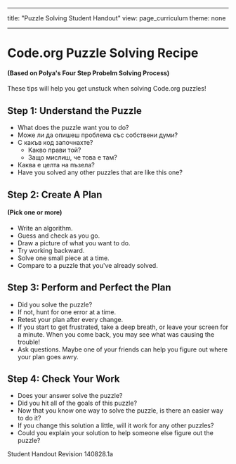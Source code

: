 * * *

title: "Puzzle Solving Student Handout" view: page_curriculum theme: none

* * *

# Code.org Puzzle Solving Recipe

#### (Based on Polya's Four Step Probelm Solving Process)

These tips will help you get unstuck when solving Code.org puzzles!

## Step 1: Understand the Puzzle

  * What does the puzzle want you to do?
  * Може ли да опишеш проблема със собствени думи?
  * С какъв код започнахте? 
      * Какво прави той?
      * Защо мислиш, че това е там?
  * Каква е целта на пъзела?
  * Have you solved any other puzzles that are like this one?

## Step 2: Create A Plan

#### (Pick one or more)

  * Write an algorithm.
  * Guess and check as you go.
  * Draw a picture of what you want to do.
  * Try working backward.
  * Solve one small piece at a time.
  * Compare to a puzzle that you've already solved.

## Step 3: Perform and Perfect the Plan

  * Did you solve the puzzle?
  * If not, hunt for one error at a time.
  * Retest your plan after every change.
  * If you start to get frustrated, take a deep breath, or leave your screen for a minute. When you come back, you may see what was causing the trouble!
  * Ask questions. Maybe one of your friends can help you figure out where your plan goes awry.

## Step 4: Check Your Work

  * Does your answer solve the puzzle?
  * Did you hit all of the goals of this puzzle?
  * Now that you know one way to solve the puzzle, is there an easier way to do it?
  * If you change this solution a little, will it work for any other puzzles?
  * Could you explain your solution to help someone else figure out the puzzle?

Student Handout Revision 140828.1a